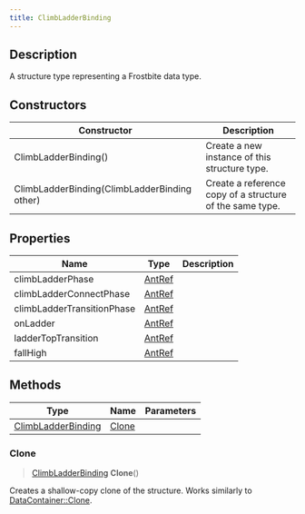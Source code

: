 ```yaml
---
title: ClimbLadderBinding
---
```

## Description

A structure type representing a Frostbite data type.

## Constructors

| Constructor                                  | Description                                              |
| -------------------------------------------- | -------------------------------------------------------- |
| ClimbLadderBinding()                         | Create a new instance of this structure type.            |
| ClimbLadderBinding(ClimbLadderBinding other) | Create a reference copy of a structure of the same type. |

## Properties

| Name                       | Type             | Description |
| -------------------------- | ---------------- | ----------- |
| climbLadderPhase           | [AntRef](/vext/ref/fb/antref/) |             |
| climbLadderConnectPhase    | [AntRef](/vext/ref/fb/antref/) |             |
| climbLadderTransitionPhase | [AntRef](/vext/ref/fb/antref/) |             |
| onLadder                   | [AntRef](/vext/ref/fb/antref/) |             |
| ladderTopTransition        | [AntRef](/vext/ref/fb/antref/) |             |
| fallHigh                   | [AntRef](/vext/ref/fb/antref/) |             |

## Methods

| Type                                     | Name            | Parameters |
| ---------------------------------------- | --------------- | ---------- |
| [ClimbLadderBinding](/vext/ref/fb/climbladderbinding/) | [Clone](#clone) |            |

### Clone

> [ClimbLadderBinding](/vext/ref/fb/climbladderbinding/) **Clone**()

Creates a shallow-copy clone of the structure. Works similarly to [DataContainer::Clone](/vext/ref/shared/class/datacontainer#clone).
